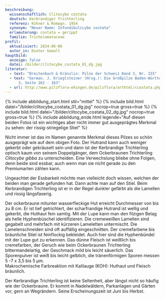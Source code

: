 ```yaml
---
beschreibung:
  wissenschaftlich: Clitocybe costata
  deutsch: Kerbrandiger Trichterling
  referenz: Kühner & Romagn. 1954
  synonym: "Neuer Name: Infundibulicybe costata"
  erlaeuterung: costata = gerippt
  familie: Tricholomataceae
profil:
  aktualisiert: 2024-06-06
  autor_in: Dieter Gewalt
hauptbild:
  anzeige: false
  datei: /bilder/clitocybe_costata_01_dg.jpg
literatur:
  - text: "Breitenbach & Kränzlin: Pilze der Schweiz Band 3, Nr. 155"
  - text: "German. J. Krieglsteiner (Hrsg.): Die Großpilze Baden-Württembergs Band
      3, Seite 162 - 163"
  - url: http://www.pilzflora-ehingen.de/pilzflora/arthtml/ccostata.php
---
```

{% include abbildung_start.html stil="mittel" %}
{% include bild.html datei="/bilder/clitocybe_costata_01_dg.jpg" nocrop=true gross=true %}
{% include bild.html datei="/bilder/clitocybe_costata_02_dg.jpg" nocrop=true gross=true %}
{% include abbildung_ende.html legende="Auf diesen beiden Fotos ist ein wichtiges aber nicht immer gut ausgeprägtes Merkmal zu sehen: der rissig-striegelige Stiel" %}

Nicht immer ist das im Namen genannte Merkmal dieses Pilzes so schön ausgeprägt wie auf dem obigen Foto. Der Hutrand kann auch weniger gekerbt oder gekräuselt sein und dann ist der Kerbrandige Trichterling optisch kaum von seinem Doppelgänger, dem Ockerbraunen Trichterling *Clitocybe gibba* zu unterscheiden. Eine Verwechslung bliebe ohne Folgen, denn beide sind essbar, auch wenn man sie nicht gerade zu den Premiumarten zählen kann.

Ungeachtet der Essbarkeit möchte man vielleicht doch wissen, welchen der beiden man gerade gefunden hat. Dann achte man auf den Stiel. Beim Kerbrandigen Trichterling ist er in der Regel dunkler gefärbt als die Lamellen und rissig längsfaserig.

Der ockerbraune mitunter wasserfleckige Hut erreicht Durchmesser von bis zu 8 cm. Er ist tief getrichtert, der scharfrandige Hutrand ist wellig und gekerbt, die Huthaut fein samtig. Mit der Lupe kann man den filzigen Belag als helle Hyphenbüschel identifizieren. Die cremeweißen Lamellen sind gegabelt und mehrfach mit kürzeren Lameletten untermischt. Die Lamelenschneiden sind oft auffällig eingeschnitten. Der cremefarbene bis bräunliche Stiel ist feinflockig bekleidet. Auch hier sind die Hyphenbündel mit der Lupe gut zu erkennen. Das dünne Fleisch ist weißlich bis cremefarben, der Geruch wie beim Ockerbraunen Trichterling bittermandelartig, der Geschmack mild bis leicht säuerlich. Das Sporenpulver ist weiß bis leicht gelblich, die tränenförmigen Sporen messen 5 -7 x 3,5 bis 5 µm.\
Makrochemische Farbreaktion mit Kalilauge (KOH): Huthaut und Fleisch bräunlich. 

Der Kerbrandige Trichterling ist keine Seltenheit, aber längst nicht so häufig wie der Ockerbraune. Er kommt in Nadelwäldern, Parkanlagen und Gärten vor, gern an Wegrändern. Seine Erscheinungszeit ist Juni bis Herbst.